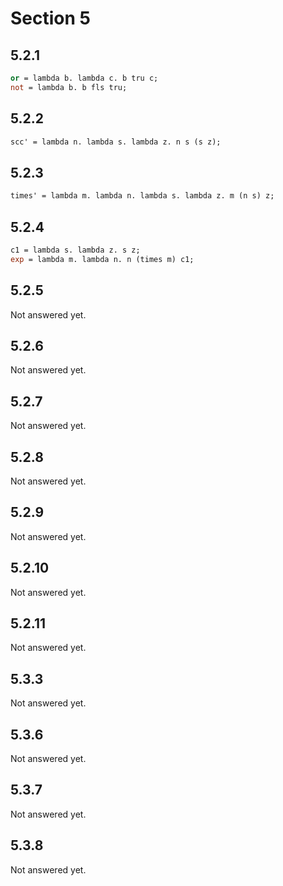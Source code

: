 # Section 5

## 5.2.1

```ocaml
or = lambda b. lambda c. b tru c;
not = lambda b. b fls tru;
```

## 5.2.2

```ocaml
scc' = lambda n. lambda s. lambda z. n s (s z);
```

## 5.2.3

```ocaml
times' = lambda m. lambda n. lambda s. lambda z. m (n s) z;
```

## 5.2.4

```ocaml
c1 = lambda s. lambda z. s z;
exp = lambda m. lambda n. n (times m) c1;
```

## 5.2.5

Not answered yet.

## 5.2.6

Not answered yet.

## 5.2.7

Not answered yet.

## 5.2.8

Not answered yet.

## 5.2.9

Not answered yet.

## 5.2.10

Not answered yet.

## 5.2.11

Not answered yet.

## 5.3.3

Not answered yet.

## 5.3.6

Not answered yet.

## 5.3.7

Not answered yet.

## 5.3.8

Not answered yet.
